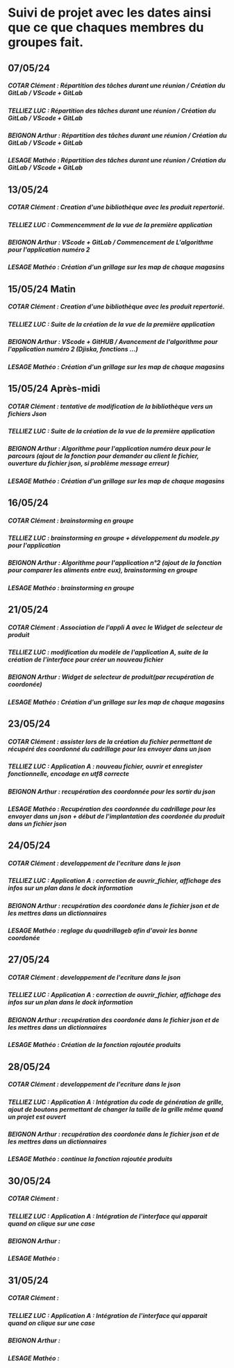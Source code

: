 # Suivi de projet avec les dates ainsi que ce que chaques membres du groupes fait.

## 07/05/24 

##### COTAR Clément  : Répartition des tâches durant une réunion / Création du GitLab / VScode + GitLab
##### TELLIEZ LUC : Répartition des tâches durant une réunion / Création du GitLab / VScode + GitLab
##### BEIGNON Arthur : Répartition des tâches durant une réunion / Création du GitLab / VScode + GitLab
##### LESAGE Mathéo : Répartition des tâches durant une réunion / Création du GitLab / VScode + GitLab

## 13/05/24 

##### COTAR Clément  : Creation d'une bibliothèque avec les produit repertorié.
##### TELLIEZ LUC : Commencemment de la vue de la première application
##### BEIGNON Arthur : VScode + GitLab / Commencement de L'algorithme pour l'application numéro 2 
##### LESAGE Mathéo : Création d'un grillage sur les map de chaque magasins

## 15/05/24 Matin

##### COTAR Clément  : Creation d'une bibliothèque avec les produit repertorié.
##### TELLIEZ LUC : Suite de la création de la vue de la première application
##### BEIGNON Arthur : VScode + GitHUB / Avancement de l'algorithme pour l'application numéro 2 (Djiska, fonctions ...)
##### LESAGE Mathéo : Création d'un grillage sur les map de chaque magasins

## 15/05/24 Après-midi

##### COTAR Clément  : tentative de modification de la bibliothèque vers un fichiers Json
##### TELLIEZ LUC : Suite de la création de la vue de la première application
##### BEIGNON Arthur : Algorithme pour l'application numéro deux pour le parcours (ajout de la fonction pour demander au client le fichier, ouverture du fichier json, si problème message erreur)
##### LESAGE Mathéo : Création d'un grillage sur les map de chaque magasins


## 16/05/24

##### COTAR Clément  : brainstorming en groupe 
##### TELLIEZ LUC : brainstorming en groupe + développement du modele.py pour l'application
##### BEIGNON Arthur : Algorithme pour l'application n°2 (ajout de la fonction pour comparer les aliments entre eux), brainstorming en groupe 
##### LESAGE Mathéo : brainstorming en groupe

## 21/05/24

##### COTAR Clément  : Association de l'appli A avec le Widget de selecteur de produit
##### TELLIEZ LUC : modification du modèle de l'application A, suite de la création de l'interface pour créer un nouveau fichier
##### BEIGNON Arthur : Widget de selecteur de produit(par recupération de coordonée)
##### LESAGE Mathéo : Création d'un grillage sur les map de chaque magasins 


## 23/05/24

##### COTAR Clément  : assister lors de la création du fichier permettant de récupéré des coordonné du cadrillage pour les envoyer dans un json
##### TELLIEZ LUC : Application A : nouveau fichier, ouvrir et enregister fonctionnelle, encodage en utf8 correcte
##### BEIGNON Arthur : recupération des coordonnée pour les sortir du json
##### LESAGE Mathéo : Recupération des coordonnée du cadrillage pour les envoyer dans un json  + début de l'implantation des coordonée du produit dans un fichier json 


## 24/05/24

##### COTAR Clément  :  developpement de l'ecriture dans le json
##### TELLIEZ LUC : Application A : correction de ouvrir_fichier, affichage des infos sur un plan dans le dock information
##### BEIGNON Arthur : recupération des coordonée dans le fichier json et de les mettres dans un dictionnaires 
##### LESAGE Mathéo : reglage du quadrillageb afin d'avoir les bonne coordonée 


## 27/05/24

##### COTAR Clément  :  developpement de l'ecriture dans le json
##### TELLIEZ LUC : Application A : correction de ouvrir_fichier, affichage des infos sur un plan dans le dock information
##### BEIGNON Arthur : recupération des coordonée dans le fichier json et de les mettres dans un dictionnaires 
##### LESAGE Mathéo : Création de la fonction rajoutée produits


## 28/05/24

##### COTAR Clément  :  developpement de l'ecriture dans le json
##### TELLIEZ LUC : Application A : Intégration du code de génération de grille, ajout de boutons permettant de changer la taille de la grille même quand un projet est ouvert
##### BEIGNON Arthur : recupération des coordonée dans le fichier json et de les mettres dans un dictionnaires 
##### LESAGE Mathéo : continue la fonction rajoutée produits

## 30/05/24

##### COTAR Clément  :  
##### TELLIEZ LUC : Application A : Intégration de l'interface qui apparait quand on clique sur une case
##### BEIGNON Arthur :  
##### LESAGE Mathéo : 


## 31/05/24

##### COTAR Clément  :  
##### TELLIEZ LUC : Application A : Intégration de l'interface qui apparait quand on clique sur une case
##### BEIGNON Arthur :  
##### LESAGE Mathéo : 
